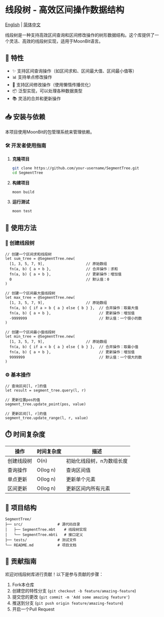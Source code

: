 # 线段树 - 高效区间操作数据结构

[English](https://github.com/0Ayachi0/SegmentTree/blob/main/README.md) | [简体中文](https://github.com/0Ayachi0/SegmentTree/blob/main/README_zh_CN.md)

线段树是一种支持高效区间查询和区间修改操作的树形数据结构。这个库提供了一个灵活、高效的线段树实现，适用于MoonBit语言。

## 🚀 特性

- ✨ 支持区间查询操作（如区间求和、区间最大值、区间最小值等）
- 📊 支持单点修改操作
- 🔀 支持区间修改操作（使用懒惰传播优化）
- 📦 泛型实现，可以处理各种数据类型
- 📚 灵活的合并和更新操作

## 📥 安装与依赖

本项目使用MoonBit的包管理系统来管理依赖。

### 🛠️ 开发者使用指南

1. **克隆项目**
   ```bash
   git clone https://github.com/your-username/SegmentTree.git
   cd SegmentTree
   ```

2. **构建项目**
   ```bash
   moon build
   ```

3. **运行测试**
   ```bash
   moon test
   ```

## 🚀 使用方法

### 🔨 创建线段树

```moonbit
// 创建一个区间求和线段树
let sum_tree = @SegmentTree.new(
  [1, 3, 5, 7, 9],                   // 原始数组
  fn(a, b) { a + b },                // 合并操作：求和
  fn(a, b) { a + b },                // 更新操作：增加值
  0                                  // 默认值：0
)

// 创建一个区间最大值线段树
let max_tree = @SegmentTree.new(
  [1, 3, 5, 7, 9],                   // 原始数组
  fn(a, b) { if a > b { a } else { b } },  // 合并操作：取最大值
  fn(a, b) { a + b },                      // 更新操作：增加值
  -9999999                                 // 默认值：一个很小的数
)

// 创建一个区间最小值线段树
let min_tree = @SegmentTree.new(
  [1, 3, 5, 7, 9],                   // 原始数组
  fn(a, b) { if a < b { a } else { b } },  // 合并操作：取最小值
  fn(a, b) { a + b },                      // 更新操作：增加值
  9999999                                  // 默认值：一个很大的数
)
```

### ⚙️ 基本操作

```moonbit
// 查询区间[l, r]的值
let result = segment_tree.query(l, r)

// 更新位置pos的值
segment_tree.update_point(pos, value)

// 更新区间[l, r]的值
segment_tree.update_range(l, r, value)
```

## ⏱️ 时间复杂度

| 操作 | 时间复杂度 | 描述 |
|-----|-----------|-----|
| 创建线段树 | O(n) | 初始化线段树，n为数组长度 |
| 查询操作 | O(log n) | 查询区间值 |
| 单点更新 | O(log n) | 更新单个元素 |
| 区间更新 | O(log n) | 更新区间内所有元素 |

## 📁 项目结构

```
SegmentTree/
├── src/                # 源代码目录
│   ├── SegmentTree.mbt    # 线段树实现
│   └── SegmentTree.mbti   # 接口定义
├── tests/              # 测试文件
└── README.md           # 项目文档
```

## 👥 贡献指南

欢迎对线段树库进行贡献！以下是参与贡献的步骤：

1. Fork本仓库
2. 创建您的特性分支 (`git checkout -b feature/amazing-feature`)
3. 提交您的更改 (`git commit -m 'Add some amazing feature'`)
4. 推送到分支 (`git push origin feature/amazing-feature`)
5. 开启一个Pull Request 